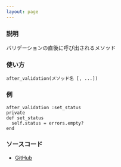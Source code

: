```yaml
---
layout: page
---
```

### 説明
バリデーションの直後に呼び出されるメソッド

### 使い方
    after_validation(メソッド名 [, ...])

### 例
    after_validation :set_status
    private
    def set_status
      self.status = errors.empty?
    end

### ソースコード
* [GitHub](https://github.com/rails/rails/blob/f33d52c95217212cbacc8d5e44b5a8e3cdc6f5b3/activemodel/lib/active_model/validations/callbacks.rb#L97)